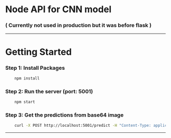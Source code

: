 # Node API for CNN model
### ( Currently not used in production but it was before flask )

---

# Getting Started

### Step 1: Install Packages

```bash
    npm install
```

### Step 2: Run the server (port: 5001)

```bash
    npm start
```

### Step 3: Get the predictions from base64 image

```bash
    curl -X POST http://localhost:5001/predict -H "Content-Type: application/json" -d '{"image": "base64_image"}'  
```

---